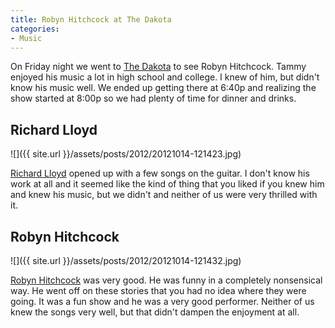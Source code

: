 ```yaml
---
title: Robyn Hitchcock at The Dakota
categories:
- Music
---
```


On Friday night we went to [The Dakota](http://dakotacooks.com) to see Robyn Hitchcock. Tammy enjoyed his music a lot in high school and college. I knew of him, but didn't know his music well. We ended up getting there at 6:40p and realizing the show started at 8:00p so we had plenty of time for dinner and drinks.

## Richard Lloyd

![]({{ site.url }}/assets/posts/2012/20121014-121423.jpg)

[Richard Lloyd](http://en.wikipedia.org/wiki/Richard_Lloyd_(guitarist)) opened up with a few songs on the guitar. I don't know his work at all and it seemed like the kind of thing that you liked if you knew him and knew his music, but we didn't and neither of us were very thrilled with it.

## Robyn Hitchcock

![]({{ site.url }}/assets/posts/2012/20121014-121432.jpg)

[Robyn Hitchcock](http://en.wikipedia.org/wiki/Robyn_Hitchcock) was very good. He was funny in a completely nonsensical way. He went off on these stories that you had no idea where they were going. It was a fun show and he was a very good performer. Neither of us knew the songs very well, but that didn't dampen the enjoyment at all.
